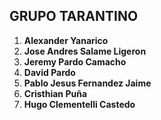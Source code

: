 ## GRUPO TARANTINO

1. **Alexander Yanarico**
2. **Jose Andres Salame Ligeron**
3. **Jeremy Pardo Camacho**
4. **David Pardo**
5. **Pablo Jesus Fernandez Jaime**
6. **Cristhian Puña**
7. **Hugo Clementelli Castedo**

